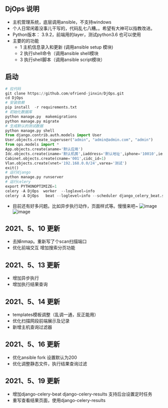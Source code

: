 ## DjOps 说明
* 主机管理系统，底层调用ansible，不支持windows
* 个人日常闲着没事儿干写的，代码乱七八糟。。希望有大神可以指教改进。
* Python版本： 3.9.2，前端用的layer，测试python3.6 也可以使用
* 主要的的功能
  * 1 主机信息录入和更新 (调用ansible setup 模块)
  * 2 执行shell命令（调用ansible shell模块
  * 3 执行shell脚本（调用ansible script模块）

## 启动
```python
# 拉代码
git clone https://github.com/ofriend-jinxin/DjOps.git
cd DjOps
# 安装依赖
pip install  -r requirements.txt
# 初始化数据库
python manage.py  makemigrations
python manage.py migrate
# 生成默认的测试数据
python manage.py shell
from django.contrib.auth.models import User
User.objects.create_superuser("admin", "admin@admin.com", "admin")
from ops.models import *
App.objects.create(aname='默认应用')
Idc.objects.create(iname='默认机房',iaddress='默认地址',iphone='10010',iemail='admin@admin.com')
Cabinet.objects.create(cname='001',cidc_id=1)
Vlan.objects.create(vnet='192.168.0.0/24',varea='测试')
exit()
# 运行django
python manage.py runserver
# 运行celery
export PYTHONOPTIMIZE=1 
celery -A DjOps  worker  --loglevel=info 
celery -A DjOps   beat --loglevel=info --scheduler django_celery_beat.schedulers:DatabaseScheduler

```

* 目前还有好多问题。比如异步执行动作，页面样式等。慢慢来吧~
![image](https://user-images.githubusercontent.com/28593701/118287152-c0db6600-b505-11eb-9b9f-a07c3fd6bd49.png)
![image](https://user-images.githubusercontent.com/28593701/118388837-66531e80-b659-11eb-9937-24c53d57f766.png)


## 2021、5、10 更新
* 去掉nmap。重新写了个scan扫描端口
* 优化前端交互 增加搜索分页功能

## 2021、5、13 更新
* 增加异步执行
* 增加执行结果查询

## 2021、5、14 更新
* templates模板调整（乱调一通，反正能用）
* 优化扫描网段前端展示及记录
* 新增主机查询过滤器

## 2021、5、16 更新
* 优化ansible fork 设置默认为200
* 优化调整静态文件，执行结果查询过滤

## 2021、5、19 更新
* 增加django-celery-beat  django-celery-results 支持后台设置定时任务
* 重写查看结果页面，使用django-celery-results

